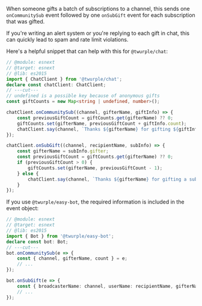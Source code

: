 When someone gifts a batch of subscriptions to a channel, this sends one `onCommunitySub` event
followed by one `onSubGift` event for each subscription that was gifted.

If you're writing an alert system or you're replying to each gift in chat,
this can quickly lead to spam and rate limit violations.

Here's a helpful snippet that can help with this for `@twurple/chat`:

```ts twoslash
// @module: esnext
// @target: esnext
// @lib: es2015
import { ChatClient } from '@twurple/chat';
declare const chatClient: ChatClient;
// ---cut---
// undefined is a possible key because of anonymous gifts
const giftCounts = new Map<string | undefined, number>();

chatClient.onCommunitySub((channel, gifterName, giftInfo) => {
	const previousGiftCount = giftCounts.get(gifterName) ?? 0;
	giftCounts.set(gifterName, previousGiftCount + giftInfo.count);
	chatClient.say(channel, `Thanks ${gifterName} for gifting ${giftInfo.count} subs to the community!`);
});

chatClient.onSubGift((channel, recipientName, subInfo) => {
	const gifterName = subInfo.gifter;
	const previousGiftCount = giftCounts.get(gifterName) ?? 0;
	if (previousGiftCount > 0) {
		giftCounts.set(gifterName, previousGiftCount - 1);
	} else {
		chatClient.say(channel, `Thanks ${gifterName} for gifting a sub to ${recipientName}!`);
	}
});
```

If you use `@twurple/easy-bot`, the required information is included in the event object:

```ts twoslash
// @module: esnext
// @target: esnext
// @lib: es2015
import { Bot } from '@twurple/easy-bot';
declare const bot: Bot;
// ---cut---
bot.onCommunitySub(e => {
	const { channel, gifterName, count } = e;
	// ...
});

bot.onSubGift(e => {
	const { broadcasterName: channel, userName: recipientName, gifterName } = e;
	// ...
});
```
